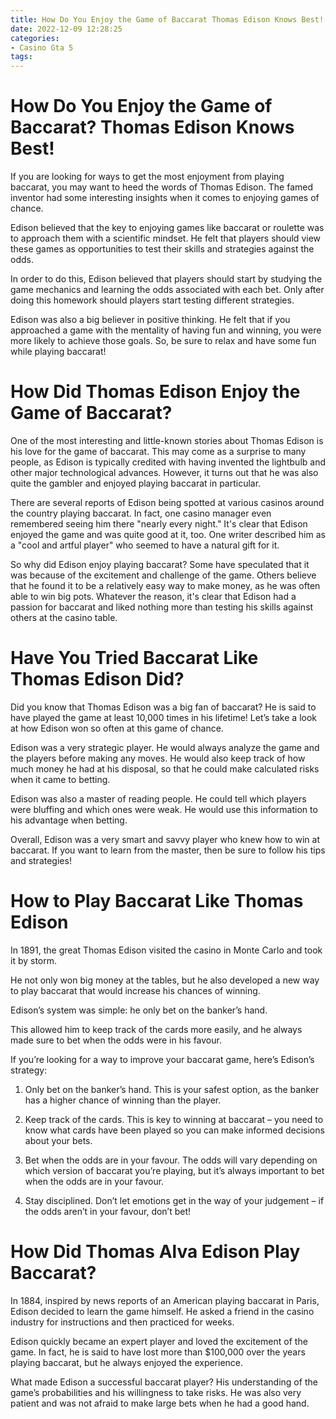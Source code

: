 ```yaml
---
title: How Do You Enjoy the Game of Baccarat Thomas Edison Knows Best!
date: 2022-12-09 12:28:25
categories:
- Casino Gta 5
tags:
---
```



#  How Do You Enjoy the Game of Baccarat? Thomas Edison Knows Best!

If you are looking for ways to get the most enjoyment from playing baccarat, you may want to heed the words of Thomas Edison. The famed inventor had some interesting insights when it comes to enjoying games of chance.

Edison believed that the key to enjoying games like baccarat or roulette was to approach them with a scientific mindset. He felt that players should view these games as opportunities to test their skills and strategies against the odds.

In order to do this, Edison believed that players should start by studying the game mechanics and learning the odds associated with each bet. Only after doing this homework should players start testing different strategies.

Edison was also a big believer in positive thinking. He felt that if you approached a game with the mentality of having fun and winning, you were more likely to achieve those goals. So, be sure to relax and have some fun while playing baccarat!

#  How Did Thomas Edison Enjoy the Game of Baccarat?

One of the most interesting and little-known stories about Thomas Edison is his love for the game of baccarat. This may come as a surprise to many people, as Edison is typically credited with having invented the lightbulb and other major technological advances. However, it turns out that he was also quite the gambler and enjoyed playing baccarat in particular.

There are several reports of Edison being spotted at various casinos around the country playing baccarat. In fact, one casino manager even remembered seeing him there "nearly every night." It's clear that Edison enjoyed the game and was quite good at it, too. One writer described him as a "cool and artful player" who seemed to have a natural gift for it.

So why did Edison enjoy playing baccarat? Some have speculated that it was because of the excitement and challenge of the game. Others believe that he found it to be a relatively easy way to make money, as he was often able to win big pots. Whatever the reason, it's clear that Edison had a passion for baccarat and liked nothing more than testing his skills against others at the casino table.

#  Have You Tried Baccarat Like Thomas Edison Did?

Did you know that Thomas Edison was a big fan of baccarat? He is said to have played the game at least 10,000 times in his lifetime! Let’s take a look at how Edison won so often at this game of chance.

Edison was a very strategic player. He would always analyze the game and the players before making any moves. He would also keep track of how much money he had at his disposal, so that he could make calculated risks when it came to betting.

Edison was also a master of reading people. He could tell which players were bluffing and which ones were weak. He would use this information to his advantage when betting.

Overall, Edison was a very smart and savvy player who knew how to win at baccarat. If you want to learn from the master, then be sure to follow his tips and strategies!

#  How to Play Baccarat Like Thomas Edison

In 1891, the great Thomas Edison visited the casino in Monte Carlo and took it by storm.

He not only won big money at the tables, but he also developed a new way to play baccarat that would increase his chances of winning.

Edison’s system was simple: he only bet on the banker’s hand.

This allowed him to keep track of the cards more easily, and he always made sure to bet when the odds were in his favour.

If you’re looking for a way to improve your baccarat game, here’s Edison’s strategy:

1. Only bet on the banker’s hand. This is your safest option, as the banker has a higher chance of winning than the player.

2. Keep track of the cards. This is key to winning at baccarat – you need to know what cards have been played so you can make informed decisions about your bets.

3. Bet when the odds are in your favour. The odds will vary depending on which version of baccarat you’re playing, but it’s always important to bet when the odds are in your favour.

4. Stay disciplined. Don’t let emotions get in the way of your judgement – if the odds aren’t in your favour, don’t bet!

#  How Did Thomas Alva Edison Play Baccarat?

In 1884, inspired by news reports of an American playing baccarat in Paris, Edison decided to learn the game himself. He asked a friend in the casino industry for instructions and then practiced for weeks.

Edison quickly became an expert player and loved the excitement of the game. In fact, he is said to have lost more than $100,000 over the years playing baccarat, but he always enjoyed the experience.

What made Edison a successful baccarat player? His understanding of the game’s probabilities and his willingness to take risks. He was also very patient and was not afraid to make large bets when he had a good hand.